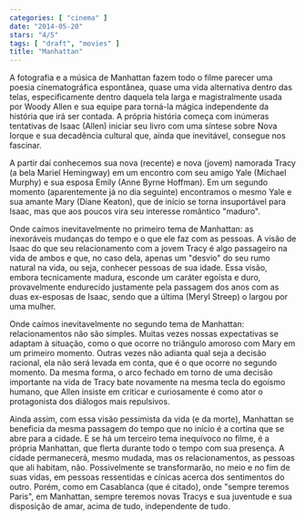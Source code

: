 ```yaml
---
categories: [ "cinema" ]
date: "2014-05-20"
stars: "4/5"
tags: [ "draft", "movies" ]
title: "Manhattan"
---
```

A fotografia e a música de Manhattan fazem todo o filme parecer uma
poesia cinematográfica espontânea, quase uma vida alternativa dentro
das telas, especificamente dentro daquela tela larga e magistralmente
usada por Woody Allen e sua equipe para torná-la mágica independente
da história que irá ser contada. A própria história começa com
inúmeras tentativas de Isaac (Allen) iniciar seu livro com uma síntese
sobre Nova Iorque e sua decadência cultural que, ainda que inevitável,
consegue nos fascinar.

A partir daí conhecemos sua nova (recente) e nova (jovem) namorada Tracy
(a bela Mariel Hemingway) em um encontro com seu amigo Yale (Michael
Murphy) e sua esposa Emily (Anne Byrne Hoffman). Em um segundo momento
(aparentemente já no dia seguinte) encontramos o mesmo Yale e sua amante
Mary (Diane Keaton), que de início se torna insuportável para Isaac,
mas que aos poucos vira seu interesse romântico "maduro".

Onde caímos inevitavelmente no primeiro tema de Manhattan: as
inexoráveis mudanças do tempo e o que ele faz com as pessoas. A visão
de Isaac do que seu relacionamento com a jovem Tracy é algo passageiro na
vida de ambos e que, no caso dela, apenas um "desvio" do seu rumo natural
na vida, ou seja, conhecer pessoas de sua idade. Essa visão, embora
tecnicamente madura, esconde um caráter egoísta e duro, provavelmente
endurecido justamente pela passagem dos anos com as duas ex-esposas de
Isaac, sendo que a última (Meryl Streep) o largou por uma mulher.

Onde caímos inevitavelmente no segundo tema de Manhattan: relacionamentos
não são simples. Muitas vezes nossas expectativas se adaptam à
situação, como o que ocorre no triângulo amoroso com Mary em um
primeiro momento. Outras vezes não adianta qual seja a decisão racional,
ela não será levada em conta, que é o que ocorre no segundo momento. Da
mesma forma, o arco fechado em torno de uma decisão importante na vida
de Tracy bate novamente na mesma tecla do egoísmo humano, que Allen
insiste em criticar e curiosamente é como ator o protagonista dos
diálogos mais repulsivos.

Ainda assim, com essa visão pessimista da vida (e da morte), Manhattan se
beneficia da mesma passagem do tempo que no início é a cortina que se
abre para a cidade. E se há um terceiro tema inequívoco no filme, é a
própria Manhattan, que flerta durante todo o tempo com sua presença. A
cidade permanecerá, mesmo mudada, mas os relacionamentos, as pessoas que
ali habitam, não. Possivelmente se transformarão, no meio e no fim de
suas vidas, em pessoas ressentidas e cínicas acerca dos sentimentos do
outro. Porém, como em Casablanca (que é citado), onde "sempre teremos
Paris", em Manhattan, sempre teremos novas Tracys e sua juventude e sua
disposição de amar, acima de tudo, independente de tudo.
